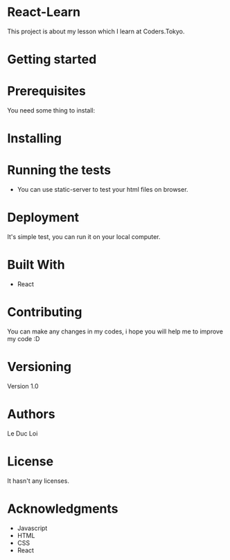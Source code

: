 # React-Learn
This project is about my lesson which I learn at Coders.Tokyo.
# Getting started
# Prerequisites
You need some thing to install: 
# Installing
# Running the tests
- You can use static-server to test your html files on browser.
# Deployment
It's simple test, you can run it on your local computer.
# Built With
- React
# Contributing
You can make any changes in my codes, i hope you will help me to improve my code :D
# Versioning
Version 1.0
# Authors
Le Duc Loi
# License
It hasn't any licenses.
# Acknowledgments
- Javascript
- HTML
- CSS
- React
